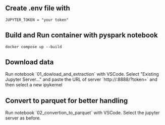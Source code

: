 ## Create .env file with
```
JUPYTER_TOKEN = "your token"
```

## Build and Run container with pyspark notebook
```
docker compose up --build
```

## Download data
Run notebook ´01_dowload_and_extraction´ with VSCode. Select "Existing Jupyter Server..." and paste the URL of server ´http://<ip-address>:8888/?token=<your token>´ and then select a new ipykernel

## Convert to parquet for better handling
Run notebook ´02_convertion_to_parquet´ with VSCode. Select the jupyter server as before.